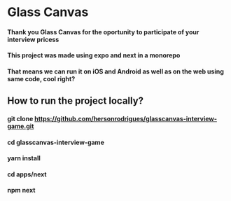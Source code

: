 # Glass Canvas
#### Thank you Glass Canvas for the oportunity to participate of your interview pricess
#### This project was made using expo and next in a monorepo
#### That means we can run it on iOS and Android as well as on the web using same code, cool right?

## How to run the project locally?
#### git clone https://github.com/hersonrodrigues/glasscanvas-interview-game.git
#### cd glasscanvas-interview-game
#### yarn install
#### cd apps/next
#### npm next
